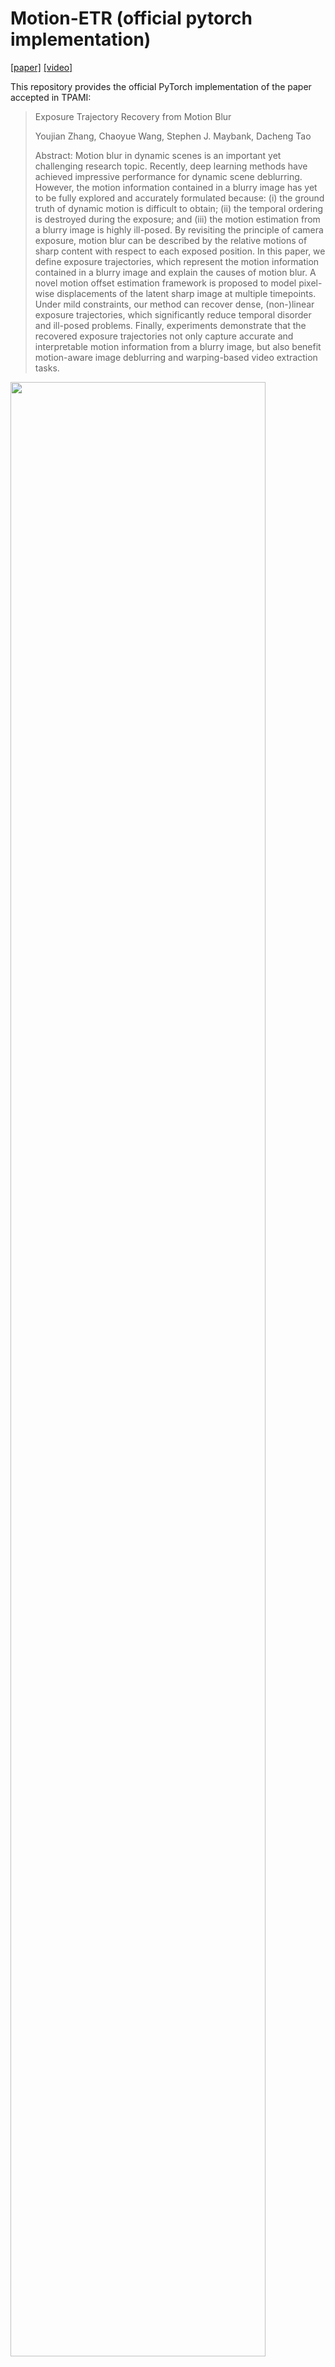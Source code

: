 # Motion-ETR (official pytorch implementation)
[[paper]](https://ieeexplore.ieee.org/abstract/document/9551756/) [[video]](https://drive.google.com/file/d/1TnNUFoDy2VQ8pI4mUph92WTKG68Y5F7s/view?usp=sharing)

This repository provides the official PyTorch implementation of the paper accepted in TPAMI:

>Exposure Trajectory Recovery from Motion Blur 
> 
>Youjian Zhang, Chaoyue Wang, Stephen J. Maybank, Dacheng Tao
>
>Abstract: Motion blur in dynamic scenes is an important yet challenging research topic. Recently, deep learning methods have achieved impressive performance for dynamic scene deblurring. However, the motion information contained in a blurry image has yet to be fully explored and accurately formulated because: (i) the ground truth of dynamic motion is difficult to obtain; (ii) the temporal ordering is destroyed during the exposure; and (iii) the motion estimation from a blurry image is highly ill-posed. By revisiting the principle of camera exposure, motion blur can be described by the relative motions of sharp content with respect to each exposed position. In this paper, we define exposure trajectories, which represent the motion information contained in a blurry image and explain the causes of motion blur. A novel motion offset estimation framework is proposed to model pixel-wise displacements of the latent sharp image at multiple timepoints. Under mild constraints, our method can recover dense, (non-)linear exposure trajectories, which significantly reduce temporal disorder and ill-posed problems. Finally, experiments demonstrate that the recovered exposure trajectories not only capture accurate and interpretable motion information from a blurry image, but also benefit motion-aware image deblurring and warping-based video extraction tasks.

<img src= "https://github.com/yjzhang96/Motion-ETR/blob/main/pics/reblur_pipeline.png" width="90%">

---
## Contents

The contents of this repository are as follows:

1. [Prerequisites](#Prerequisites)
2. [Dataset](#Dataset)
3. [Train](#Train)
4. [Test](#Test)
5. [Performance](#Performance)
6. [Model](#Model)

---

### Prerequisites
- Pytorch 1.1.0 + cuda 10.0
- You need to first install two repositories, [DCN_v2](https://github.com/chengdazhi/Deformable-Convolution-V2-PyTorch) and [MSSSIM](https://github.com/jorge-pessoa/pytorch-msssim), in the './model' directory, following their installation instructions respectively.
### Dataset
Download [GoPro]((https://seungjunnah.github.io/Datasets/gopro.html)) datasets and algin the blurry/sharp image pairs.
Organize the dataset in the following form:

```bash
|- Gopro_align_data 
|   |- train  % 2103 image pairs
|   |   |- GOPR0372_07_00_000047.png
|   |   |- ...
|   |- test   % 1111 image pairs
|   |   |- GOPR0384_11_00_000001.png
|   |   |- ...
```

### Training 
- To train motion offset estimation model, run the following command:
```bash
sh run_train.sh
```
Note that you can replace the argument ```offset_mode``` from ```lin/bilin/quad``` to decide the constraint of the estimated trajectory as ```linear/bi-linear/quadratic```

- To train the deblurring model, run the same command and change the argument ```blur_direction``` from ```"reblur"``` to ```"deblur"```


### Test
- To test motion offset estimation model, run the following command:
```bash
sh run_test.sh
```
- To test the deblurring model, run the same command and change the argument ```blur_direction``` from ```"reblur"``` to ```"deblur"```


### Performance
We provide some examples of our quadratic exposure trajectory and the cooresponding reblurred images.

<img src= "https://github.com/yjzhang96/Motion-ETR/blob/main/pics/eg_exposure_trajectory.png" width="90%">

### Model
We have put the pretrained quadratic model in directory ```./pretrain_models/MTR_Gopro_quad```, and we will provide other models which mentioned in the paper in the Google drive.

|   Model     |  [Zero constraint](https://drive.google.com/drive/u/0/folders/1A9DMoxk32z79uNhDqZK6ZSzr5MwNTAZ1)    |   [Linear](https://drive.google.com/drive/u/0/folders/1GpFlyj-gxb1QhBB_THssn-b1LE8Zdkeu)   |   [Bi-linear](https://drive.google.com/drive/u/0/folders/1twsAvk7kJ7XdtR2rfiHq7ZqkSJLi3dp3)   |   [Quadratic](https://drive.google.com/drive/u/0/folders/1UtDGOcCa_PWT0-xA5erGz4pbUCCpJmIw)   |
| :---------: |     :-------:       |  :-------: |   :--------:  |   :---------: |
|     PSNR    |     35.82           |   33.45    |      33.79    |    34.68      |
|    SSIM     |     0.9800          |   0.9669   |      0.9687   |    0.9740     |

Also, we provide our pretrained motion-aware deblurring [model](https://drive.google.com/file/d/1EuAqj2gx9Yy9T1ryfeBLYdSBZADRvlpx/view?usp=sharing).


